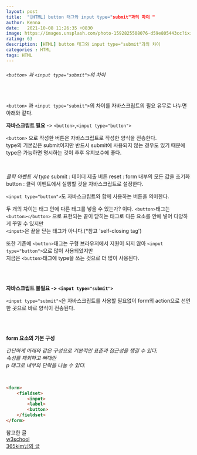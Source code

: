 ```yaml
---
layout: post
title:  "[HTML] button 태그와 input type="submit"과의 차이 "
author: Kenna
date:   2021-10-08 11:26:35 +0830
image: https://images.unsplash.com/photo-1592825508076-d59e805443cc?ixid=MnwxMjA3fDB8MHxzZWFyY2h8OTh8fGNvb2tpZXN8ZW58MHx8MHx8&ixlib=rb-1.2.1&auto=format&fit=crop&w=500&q=60
rating: 63
description: [HTML] button 태그와 input type="submit"과의 차이
categories : HTML
tags: HTML
---
```


###### `<button>` 과 `<input type="submit">`의 차이

<br>

`<button>` 과 `<input type="submit">`의 차이를 자바스크립트의 필요 유무로 나누면 아래와 같다. 
<br>


**자바스크립트 필요** -> `<button>`,`<input type="button">`
<br>

`<button>` 으로 작성한 버튼은 자바스크립트로 작성한 양식을 전송한다.  
type의 기본값은 submit이지만 반드시 submit에 사용되지 않는 경우도 있기 때문에 type은 가능하면 명시하는 것이 추후 유지보수에 좋다.  

<br>

*클릭 이벤트 시 type*
submit : 데이터 제출 버튼
reset : form 내부의 모든 값을 초기화
button : 클릭 이벤트에서 실행할 것을 자바스크립트로 설정한다.


`<input type="button">`도 자바스크립트와 함께 사용하는 버튼을 의미한다.

두 개의 차이는 태그 안에 다른 태그를 넣을 수 있는가? 이다.
`<button>`태그는 `<button></button>` 으로 표현되는 끝이 닫히는 태그로 다른 요소를 안에 넣어 다양하게 꾸밀 수 있지만  
`<input>`은 끝을 닫는 태그가 아니다.(*참고 'self-closing tag')
<br>

또한 기존에 `<button>`태그는 구형 브라우저에서 지원이 되지 않아 `<input type="button">`으로 많이 사용되었지만   
지금은 `<button>`태그에 type을 쓰는 것으로 더 많이 사용된다.  

<br>
<br>

**자바스크립트 불필요 -> `<input type="submit">`**
<br>

`<input type="submit">`은 자바스크립트를 사용할 필요없이 form의 action으로 선언한 곳으로 바로 양식이 전송된다.  

<br>
<br>

**form 요소의 기본 구성**
<br>

*간단하게 아래와 같은 구성으로 기본적인 표준과 접근성을 챙길 수 있다.*  
*속성를 제외하고 뼈대만*  
*p 태그로 내부의 단락을 나눌 수 있다.*
 
<br>

```html
<form>
    <fieldset>
        <input>
        <label>
        <button>
    </fieldset>
</form>
```

참고한 글  
[w3school]('https://www.w3schools.com/TAGS/att_input_type_button.asp')  
[365kim님의 글]('https://365kim.tistory.com/64')
